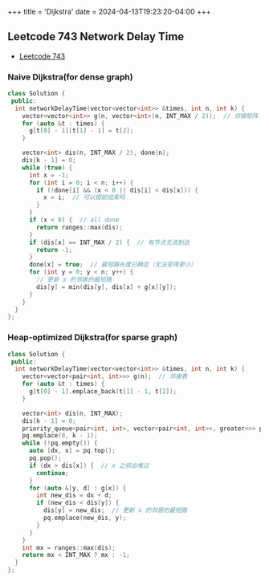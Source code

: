 +++
title = 'Dijkstra'
date = 2024-04-13T19:23:20-04:00
+++

<!--more-->
## Leetcode 743 Network Delay Time
- [Leetcode 743](https://leetcode.com/problems/network-delay-time/description/)

### Naive Dijkstra(for dense graph)
```c++
class Solution {
 public:
  int networkDelayTime(vector<vector<int>> &times, int n, int k) {
    vector<vector<int>> g(n, vector<int>(n, INT_MAX / 2));  // 邻接矩阵
    for (auto &t : times) {
      g[t[0] - 1][t[1] - 1] = t[2];
    }

    vector<int> dis(n, INT_MAX / 2), done(n);
    dis[k - 1] = 0;
    while (true) {
      int x = -1;
      for (int i = 0; i < n; i++) {
        if (!done[i] && (x < 0 || dis[i] < dis[x])) {
          x = i;  // 可以提前结束吗
        }
      }
      if (x < 0) {  // all done
        return ranges::max(dis);
      }
      if (dis[x] == INT_MAX / 2) {  // 有节点无法到达
        return -1;
      }
      done[x] = true;  // 最短路长度已确定（无法变得更小）
      for (int y = 0; y < n; y++) {
        // 更新 x 的邻居的最短路
        dis[y] = min(dis[y], dis[x] + g[x][y]);
      }
    }
  }
};
```

### Heap-optimized Dijkstra(for sparse graph)
```c++
class Solution {
 public:
  int networkDelayTime(vector<vector<int>> &times, int n, int k) {
    vector<vector<pair<int, int>>> g(n);  // 邻接表
    for (auto &t : times) {
      g[t[0] - 1].emplace_back(t[1] - 1, t[2]);
    }

    vector<int> dis(n, INT_MAX);
    dis[k - 1] = 0;
    priority_queue<pair<int, int>, vector<pair<int, int>>, greater<>> pq;
    pq.emplace(0, k - 1);
    while (!pq.empty()) {
      auto [dx, x] = pq.top();
      pq.pop();
      if (dx > dis[x]) {  // x 之前出堆过
        continue;
      }
      for (auto &[y, d] : g[x]) {
        int new_dis = dx + d;
        if (new_dis < dis[y]) {
          dis[y] = new_dis;  // 更新 x 的邻居的最短路
          pq.emplace(new_dis, y);
        }
      }
    }
    int mx = ranges::max(dis);
    return mx < INT_MAX ? mx : -1;
  }
};
```